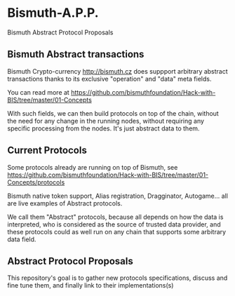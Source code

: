 # Bismuth-A.P.P.
Bismuth Abstract Protocol Proposals

## Bismuth Abstract transactions

Bismuth Crypto-currency http://bismuth.cz does suppport arbitrary abstract transactions thanks to its exclusive "operation" and "data" meta fields.

You can read more at https://github.com/bismuthfoundation/Hack-with-BIS/tree/master/01-Concepts

With such fields, we can then build protocols on top of the chain, without the need for any change in the running nodes, without requiring any specific processing from the nodes. It's just abstract data to them.

## Current Protocols
Some protocols already are running on top of Bismuth, see https://github.com/bismuthfoundation/Hack-with-BIS/tree/master/01-Concepts/protocols

Bismuth native token support, Alias registration, Dragginator, Autogame... all are live examples of Abstract protocols.

We call them "Abstract" protocols, because all depends on how the data is interpreted, who is considered as the source of trusted data provider, and these protocols could as well run on any chain that supports some arbitrary data field.

## Abstract Protocol Proposals

This repository's goal is to gather new protocols specifications, discuss and fine tune them, and finally link to their implementations(s)


